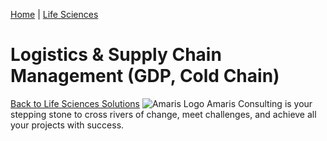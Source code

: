 [Home](https://amaris.com) | [Life Sciences](https://amaris.com/business-line/life-sciences/)
# Logistics & Supply Chain Management (GDP, Cold Chain)
[Back to Life Sciences Solutions](https://amaris.com/business-line/life-sciences/)
![Amaris Logo](https://amaris.com/wp-content/themes/amaris/dist/images/amaris-logo-pink.svg)
Amaris Consulting is your stepping stone to cross rivers of change, meet challenges, and achieve all your projects with success.
